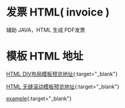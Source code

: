 # 发票 HTML( invoice )
辅助 JAVA，HTML 生成 PDF发票
# 模板 HTML 地址
[HTML DIV布局模板预览地址](https://leexhuan.github.io/Invoice/index.html){:target="_blank"}

[HTML 无缝滚动模板预览地址](https://leexhuan.github.io/Invoice/new_file.html){:target="_blank"}

[example](http://yinping4256.github.io){:target="_blank"}
